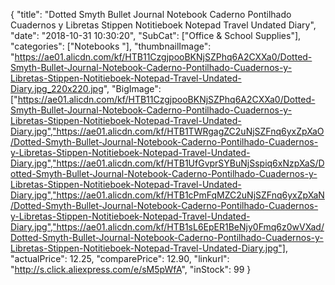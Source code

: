 {
	"title": "Dotted Smyth Bullet Journal Notebook Caderno Pontilhado Cuadernos y Libretas Stippen Notitieboek Notepad Travel Undated Diary",
	"date": "2018-10-31 10:30:20",
	"SubCat": ["Office & School Supplies"],
	"categories": ["Notebooks "],
	"thumbnailImage": "https://ae01.alicdn.com/kf/HTB11CzgjpooBKNjSZPhq6A2CXXa0/Dotted-Smyth-Bullet-Journal-Notebook-Caderno-Pontilhado-Cuadernos-y-Libretas-Stippen-Notitieboek-Notepad-Travel-Undated-Diary.jpg_220x220.jpg",
	"BigImage": ["https://ae01.alicdn.com/kf/HTB11CzgjpooBKNjSZPhq6A2CXXa0/Dotted-Smyth-Bullet-Journal-Notebook-Caderno-Pontilhado-Cuadernos-y-Libretas-Stippen-Notitieboek-Notepad-Travel-Undated-Diary.jpg","https://ae01.alicdn.com/kf/HTB1TWRgagZC2uNjSZFnq6yxZpXaO/Dotted-Smyth-Bullet-Journal-Notebook-Caderno-Pontilhado-Cuadernos-y-Libretas-Stippen-Notitieboek-Notepad-Travel-Undated-Diary.jpg","https://ae01.alicdn.com/kf/HTB1UfGvprSYBuNjSspiq6xNzpXaS/Dotted-Smyth-Bullet-Journal-Notebook-Caderno-Pontilhado-Cuadernos-y-Libretas-Stippen-Notitieboek-Notepad-Travel-Undated-Diary.jpg","https://ae01.alicdn.com/kf/HTB1cPmFqMZC2uNjSZFnq6yxZpXaN/Dotted-Smyth-Bullet-Journal-Notebook-Caderno-Pontilhado-Cuadernos-y-Libretas-Stippen-Notitieboek-Notepad-Travel-Undated-Diary.jpg","https://ae01.alicdn.com/kf/HTB1sL6EpER1BeNjy0Fmq6z0wVXad/Dotted-Smyth-Bullet-Journal-Notebook-Caderno-Pontilhado-Cuadernos-y-Libretas-Stippen-Notitieboek-Notepad-Travel-Undated-Diary.jpg"],
	"actualPrice": 12.25,
	"comparePrice": 12.90,
	"linkurl": "http://s.click.aliexpress.com/e/sM5pWfA",
	"inStock": 99
}
